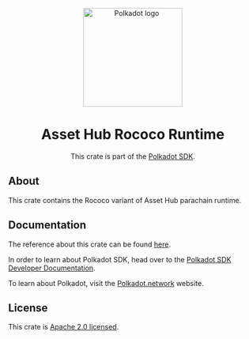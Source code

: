 <div align="center">

<img
alt="Polkadot logo" width="200"
src="https://raw.githubusercontent.com/paritytech/polkadot-sdk/rzadp/readmes/docs/images/Polkadot_Logo_Horizontal_Pink_BlackOnWhite.png">

# Asset Hub Rococo Runtime

This crate is part of the [Polkadot SDK](https://github.com/paritytech/polkadot-sdk/).

</div>

## About

This crate contains the Rococo variant of Asset Hub parachain runtime.

## Documentation

The reference about this crate can be found [here](https://paritytech.github.io/polkadot-sdk/master/asset_hub_rococo_runtime).

In order to learn about Polkadot SDK, head over to the [Polkadot SDK Developer Documentation](https://paritytech.github.io/polkadot-sdk/master/polkadot_sdk_docs/index.html).

To learn about Polkadot, visit the [Polkadot.network](https://polkadot.network/) website.

## License

This crate is [Apache 2.0 licensed](https://spdx.org/licenses/Apache-2.0.html).
